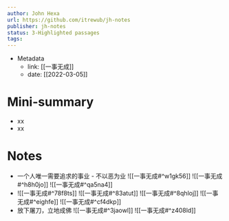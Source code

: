 ```yaml
---
author: John Hexa
url: https://github.com/itrewub/jh-notes
publisher: jh-notes
status: 3-Highlighted passages
tags: 
---
```

- Metadata
	- link: [[一事无成]]
	- date: [[2022-03-05]]
# Mini-summary
- xx
- xx
# Notes
- 一个人唯一需要追求的事业 - 不以恶为业
![[一事无成#^w1gk56]]
![[一事无成#^h8h0jo]]
![[一事无成#^qa5na4]]
- ![[一事无成#^78f8ts]]
![[一事无成#^83atut]]
![[一事无成#^8qhloj]]
![[一事无成#^eighfe]]
![[一事无成#^cf4dkp]]
- 放下屠刀，立地成佛
![[一事无成#^3jaowl]]
![[一事无成#^z408ld]]